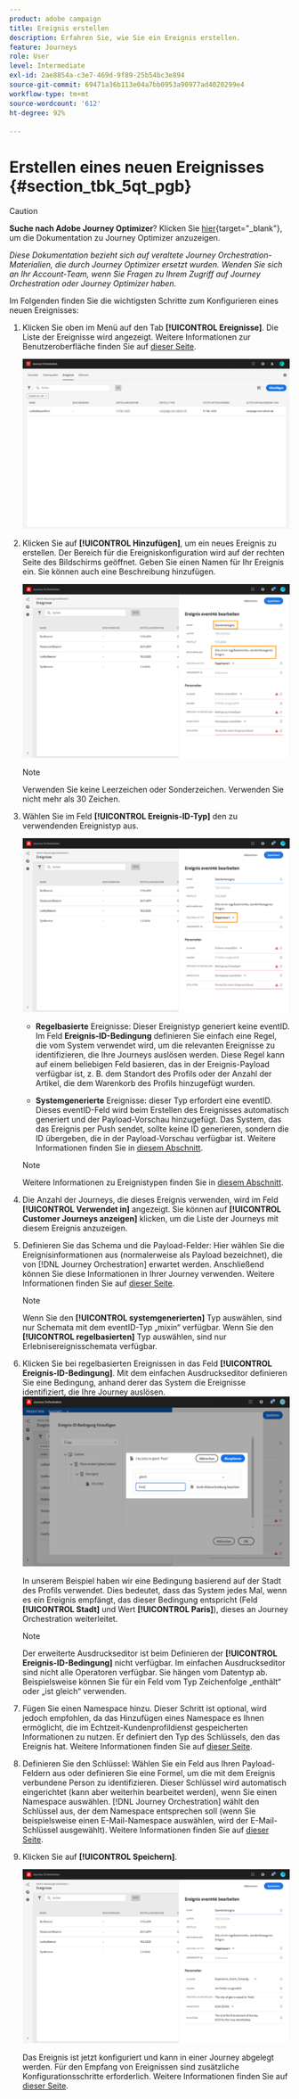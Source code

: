 ```yaml
---
product: adobe campaign
title: Ereignis erstellen
description: Erfahren Sie, wie Sie ein Ereignis erstellen.
feature: Journeys
role: User
level: Intermediate
exl-id: 2ae8854a-c3e7-469d-9f89-25b54bc3e894
source-git-commit: 69471a36b113e04a7bb0953a90977ad4020299e4
workflow-type: tm+mt
source-wordcount: '612'
ht-degree: 92%

---
```


# Erstellen eines neuen Ereignisses {#section_tbk_5qt_pgb}


>[!CAUTION]
>
>**Suche nach Adobe Journey Optimizer**? Klicken Sie [hier](https://experienceleague.adobe.com/de/docs/journey-optimizer/using/ajo-home){target="_blank"}, um die Dokumentation zu Journey Optimizer anzuzeigen.
>
>
>_Diese Dokumentation bezieht sich auf veraltete Journey Orchestration-Materialien, die durch Journey Optimizer ersetzt wurden. Wenden Sie sich an Ihr Account-Team, wenn Sie Fragen zu Ihrem Zugriff auf Journey Orchestration oder Journey Optimizer haben._


Im Folgenden finden Sie die wichtigsten Schritte zum Konfigurieren eines neuen Ereignisses:

1. Klicken Sie oben im Menü auf den Tab **[!UICONTROL Ereignisse]**. Die Liste der Ereignisse wird angezeigt. Weitere Informationen zur Benutzeroberfläche finden Sie auf [dieser Seite](../about/user-interface.md).

   ![](../assets/journey5.png)

1. Klicken Sie auf **[!UICONTROL Hinzufügen]**, um ein neues Ereignis zu erstellen. Der Bereich für die Ereigniskonfiguration wird auf der rechten Seite des Bildschirms geöffnet. Geben Sie einen Namen für Ihr Ereignis ein. Sie können auch eine Beschreibung hinzufügen.

   ![](../assets/journey6.png)

   >[!NOTE]
   >
   >Verwenden Sie keine Leerzeichen oder Sonderzeichen. Verwenden Sie nicht mehr als 30 Zeichen.

1. Wählen Sie im Feld **[!UICONTROL Ereignis-ID-Typ]** den zu verwendenden Ereignistyp aus.

   ![](../assets/journey6bis.png)

   * **Regelbasierte** Ereignisse: Dieser Ereignistyp generiert keine eventID. Im Feld **Ereignis-ID-Bedingung** definieren Sie einfach eine Regel, die vom System verwendet wird, um die relevanten Ereignisse zu identifizieren, die Ihre Journeys auslösen werden. Diese Regel kann auf einem beliebigen Feld basieren, das in der Ereignis-Payload verfügbar ist, z. B. dem Standort des Profils oder der Anzahl der Artikel, die dem Warenkorb des Profils hinzugefügt wurden.

   * **Systemgenerierte** Ereignisse: dieser Typ erfordert eine eventID. Dieses eventID-Feld wird beim Erstellen des Ereignisses automatisch generiert und der Payload-Vorschau hinzugefügt. Das System, das das Ereignis per Push sendet, sollte keine ID generieren, sondern die ID übergeben, die in der Payload-Vorschau verfügbar ist. Weitere Informationen finden Sie in [diesem Abschnitt](../event/previewing-the-payload.md).

   >[!NOTE]
   >
   >Weitere Informationen zu Ereignistypen finden Sie in [diesem Abschnitt](../event/about-events.md).
1. Die Anzahl der Journeys, die dieses Ereignis verwenden, wird im Feld **[!UICONTROL Verwendet in]** angezeigt. Sie können auf **[!UICONTROL Customer Journeys anzeigen]** klicken, um die Liste der Journeys mit diesem Ereignis anzuzeigen.
1. Definieren Sie das Schema und die Payload-Felder: Hier wählen Sie die Ereignisinformationen aus (normalerweise als Payload bezeichnet), die von [!DNL Journey Orchestration] erwartet werden. Anschließend können Sie diese Informationen in Ihrer Journey verwenden. Weitere Informationen finden Sie auf [dieser Seite](../event/defining-the-payload-fields.md).
   >[!NOTE]
   >
   >Wenn Sie den **[!UICONTROL systemgenerierten]** Typ auswählen, sind nur Schemata mit dem eventID-Typ „mixin“ verfügbar. Wenn Sie den **[!UICONTROL regelbasierten]** Typ auswählen, sind nur Erlebnisereignisschemata verfügbar.

1. Klicken Sie bei regelbasierten Ereignissen in das Feld **[!UICONTROL Ereignis-ID-Bedingung]**. Mit dem einfachen Ausdruckseditor definieren Sie eine Bedingung, anhand derer das System die Ereignisse identifiziert, die Ihre Journey auslösen.
   ![](../assets/alpha-event6.png)

   In unserem Beispiel haben wir eine Bedingung basierend auf der Stadt des Profils verwendet. Dies bedeutet, dass das System jedes Mal, wenn es ein Ereignis empfängt, das dieser Bedingung entspricht (Feld **[!UICONTROL Stadt]** und Wert **[!UICONTROL Paris]**), dieses an Journey Orchestration weiterleitet.

   >[!NOTE]
   >
   >Der erweiterte Ausdruckseditor ist beim Definieren der **[!UICONTROL Ereignis-ID-Bedingung]** nicht verfügbar. Im einfachen Ausdruckseditor sind nicht alle Operatoren verfügbar. Sie hängen vom Datentyp ab. Beispielsweise können Sie für ein Feld vom Typ Zeichenfolge „enthält“ oder „ist gleich“ verwenden.

1. Fügen Sie einen Namespace hinzu. Dieser Schritt ist optional, wird jedoch empfohlen, da das Hinzufügen eines Namespace es Ihnen ermöglicht, die im Echtzeit-Kundenprofildienst gespeicherten Informationen zu nutzen. Er definiert den Typ des Schlüssels, den das Ereignis hat. Weitere Informationen finden Sie auf [dieser Seite](../event/selecting-the-namespace.md).
1. Definieren Sie den Schlüssel: Wählen Sie ein Feld aus Ihren Payload-Feldern aus oder definieren Sie eine Formel, um die mit dem Ereignis verbundene Person zu identifizieren. Dieser Schlüssel wird automatisch eingerichtet (kann aber weiterhin bearbeitet werden), wenn Sie einen Namespace auswählen. [!DNL Journey Orchestration] wählt den Schlüssel aus, der dem Namespace entsprechen soll (wenn Sie beispielsweise einen E-Mail-Namespace auswählen, wird der E-Mail-Schlüssel ausgewählt). Weitere Informationen finden Sie auf [dieser Seite](../event/defining-the-event-key.md).
1. Klicken Sie auf **[!UICONTROL Speichern]**.

   ![](../assets/journey7.png)

   Das Ereignis ist jetzt konfiguriert und kann in einer Journey abgelegt werden. Für den Empfang von Ereignissen sind zusätzliche Konfigurationsschritte erforderlich. Weitere Informationen finden Sie auf [dieser Seite](../event/additional-steps-to-send-events-to-journey-orchestration.md).
